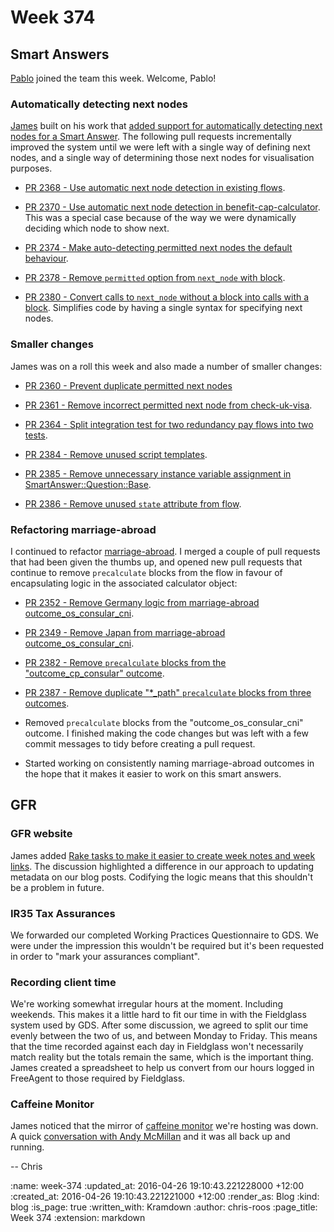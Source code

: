 Week 374
========

## Smart Answers

[Pablo][pablo-manrubia] joined the team this week. Welcome, Pablo!


### Automatically detecting next nodes

[James][james-mead] built on his work that [added support for automatically detecting next nodes for a Smart Answer][smart-answers-pr-2343]. The following pull requests incrementally improved the system until we were left with a single way of defining next nodes, and a single way of determining those next nodes for visualisation purposes.

* [PR 2368 - Use automatic next node detection in existing flows][smart-answers-pr-2368].

* [PR 2370 - Use automatic next node detection in benefit-cap-calculator][smart-answers-pr-2370]. This was a special case because of the way we were dynamically deciding which node to show next.

* [PR 2374 - Make auto-detecting permitted next nodes the default behaviour][smart-answers-pr-2374].

* [PR 2378 - Remove `permitted` option from `next_node` with block][smart-answers-pr-2378].

* [PR 2380 - Convert calls to `next_node` without a block into calls with a block][smart-answers-pr-2380]. Simplifies code by having a single syntax for specifying next nodes.


### Smaller changes

James was on a roll this week and also made a number of smaller changes:

* [PR 2360 - Prevent duplicate permitted next nodes][smart-answers-pr-2360]

* [PR 2361 - Remove incorrect permitted next node from check-uk-visa][smart-answers-pr-2361].

* [PR 2364 - Split integration test for two redundancy pay flows into two tests][smart-answers-pr-2364].

* [PR 2384 - Remove unused script templates][smart-answers-pr-2384].

* [PR 2385 - Remove unnecessary instance variable assignment in SmartAnswer::Question::Base][smart-answers-pr-2385].

* [PR 2386 - Remove unused `state` attribute from flow][smart-answers-pr-2386].


### Refactoring marriage-abroad

I continued to refactor [marriage-abroad][marriage-abroad]. I merged a couple of pull requests that had been given the thumbs up, and opened new pull requests that continue to remove `precalculate` blocks from the flow in favour of encapsulating logic in the associated calculator object:

* [PR 2352 - Remove Germany logic from marriage-abroad outcome_os_consular_cni](https://github.com/alphagov/smart-answers/pull/2352).

* [PR 2349 - Remove Japan from marriage-abroad outcome_os_consular_cni](https://github.com/alphagov/smart-answers/pull/2349).

* [PR 2382 - Remove `precalculate` blocks from the "outcome_cp_consular" outcome][smart-answers-pr-2382].

* [PR 2387 - Remove duplicate "*_path" `precalculate` blocks from three outcomes][smart-answers-pr-2387].

* Removed `precalculate` blocks from the "outcome_os_consular_cni" outcome. I finished making the code changes but was left with a few commit messages to tidy before creating a pull request.

* Started working on consistently naming marriage-abroad outcomes in the hope that it makes it easier to work on this smart answers.


## GFR

### GFR website

James added [Rake tasks to make it easier to create week notes and week links][gfr-site-pr-32]. The discussion highlighted a difference in our approach to updating metadata on our blog posts. Codifying the logic means that this shouldn't be a problem in future.


### IR35 Tax Assurances

We forwarded our completed Working Practices Questionnaire to GDS. We were under the impression this wouldn't be required but it's been requested in order to "mark your assurances compliant".


### Recording client time

We're working somewhat irregular hours at the moment. Including weekends. This makes it a little hard to fit our time in with the Fieldglass system used by GDS. After some discussion, we agreed to split our time evenly between the two of us, and between Monday to Friday. This means that the time recorded against each day in Fieldglass won't necessarily match reality but the totals remain the same, which is the important thing. James created a spreadsheet to help us convert from our hours logged in FreeAgent to those required by Fieldglass.


### Caffeine Monitor

James noticed that the mirror of [caffeine monitor][caffeine-monitor] we're hosting was down. A quick [conversation with Andy McMillan][twitter-chat-with-andy-mcmillan] and it was all back up and running.

-- Chris

[caffeine-monitor]: http://cm.buildconf.com/
[gfr-site-pr-32]: https://github.com/freerange/site/pull/32
[james-mead]: /james-mead
[marriage-abroad]: https://www.gov.uk/marriage-abroad
[pablo-manrubia]: https://github.com/pmanrubia
[smart-answers-pr-2343]: https://github.com/alphagov/smart-answers/pull/2343
[smart-answers-pr-2360]: https://github.com/alphagov/smart-answers/pull/2360
[smart-answers-pr-2361]: https://github.com/alphagov/smart-answers/pull/2361
[smart-answers-pr-2364]: https://github.com/alphagov/smart-answers/pull/2364
[smart-answers-pr-2368]: https://github.com/alphagov/smart-answers/pull/2368
[smart-answers-pr-2370]: https://github.com/alphagov/smart-answers/pull/2370
[smart-answers-pr-2374]: https://github.com/alphagov/smart-answers/pull/2374
[smart-answers-pr-2378]: https://github.com/alphagov/smart-answers/pull/2378
[smart-answers-pr-2380]: https://github.com/alphagov/smart-answers/pull/2380
[smart-answers-pr-2382]: https://github.com/alphagov/smart-answers/pull/2382
[smart-answers-pr-2384]: https://github.com/alphagov/smart-answers/pull/2384
[smart-answers-pr-2385]: https://github.com/alphagov/smart-answers/pull/2385
[smart-answers-pr-2386]: https://github.com/alphagov/smart-answers/pull/2386
[smart-answers-pr-2387]: https://github.com/alphagov/smart-answers/pull/2387
[twitter-chat-with-andy-mcmillan]: https://twitter.com/andymcmillan/status/710171697047949312

:name: week-374
:updated_at: 2016-04-26 19:10:43.221228000 +12:00
:created_at: 2016-04-26 19:10:43.221221000 +12:00
:render_as: Blog
:kind: blog
:is_page: true
:written_with: Kramdown
:author: chris-roos
:page_title: Week 374
:extension: markdown
